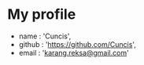 # My profile

* name : 'Cuncis',
* github : 'https://github.com/Cuncis',
* email : 'karang.reksa@gmail.com'
